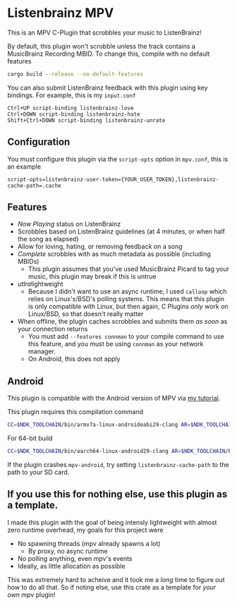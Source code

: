# Listenbrainz MPV
This is an MPV C-Plugin that scrobbles your music to ListenBrainz!


By default, this plugin won't scrobble unless the track contains a MusicBrainz Recording MBID. To change this, compile with no default features
```sh
cargo build --release --no-default-features
```

You can also submit ListenBrainz feedback with this plugin using key bindings. For example, this is my `input.conf`
```
Ctrl+UP script-binding listenbrainz-love
Ctrl+DOWN script-binding listenbrainz-hate
Shift+Ctrl+DOWN script-binding listenbrainz-unrate
```

## Configuration

You must configure this plugin via the `script-opts` option in `mpv.conf`, this is an example
```
script-opts=listenbrainz-user-token={YOUR_USER_TOKEN},listenbrainz-cache-path=.cache
```

## Features

- *Now Playing* status on ListenBrainz
- Scrobbles based on ListenBrainz guidelines (at 4 minutes, or when half the song as elapsed)
- Allow for loving, hating, or removing feedback on a song
- *Complete* scrobbles with as much metadata as possible (including MBIDs)
  - This plugin assumes that you've used MusicBrainz Picard to tag your music, this plugin may break if this is untrue
- *utlra*lightweight
  - Because I didn't want to use an async runtime, I used `calloop` which relies on Linux's/BSD's polling systems. This means that this plugin is only compatible with Linux, but then again, C Plugins *only* work on Linux/BSD, so that doesn't really matter
- When offline, the plugin caches scrobbles and submits them *as soon* as your connection returns
  - You must add `--features connman` to your compile command to use this feature, and you must be using `connman` as your network manager.
  - On Android, this does not apply

## Android

This plugin is compatible with the Android version of MPV via [my tutorial](https://www.reddit.com/r/mpv/comments/107oasp/c_plugins_in_mpv_on_android).

This plugin requires this compilation command

```sh
CC=$NDK_TOOLCHAIN/bin/armv7a-linux-androideabi29-clang AR=$NDK_TOOLCHAIN/bin/llvm-ar cargo +nightly build --release -Zbuild-std --target="armv7-linux-androideabi"
```

For 64-bit build

```sh
CC=$NDK_TOOLCHAIN/bin/aarch64-linux-android29-clang AR=$NDK_TOOLCHAIN/bin/llvm-ar cargo +nightly build --release -Zbuild-std --target="aarch64-linux-android"
```

If the plugin crashes `mpv-android`, try setting `listenbrainz-cache-path` to the path to your SD card.

## If you use this for nothing else, use this plugin as a template.

I made this plugin with the goal of being intensly lightweight with almost zero runtime overhead¸ my goals for this project were

- No spawning threads (mpv already spawns a lot)
  - By proxy, no async runtime
- No polling anything, even mpv's events
- Ideally, as little allocation as possible

This was extremely hard to acheive and it took me a *long* time to figure out how to do all that. So if noting else, use this crate as a template for *your own* mpv plugin!

